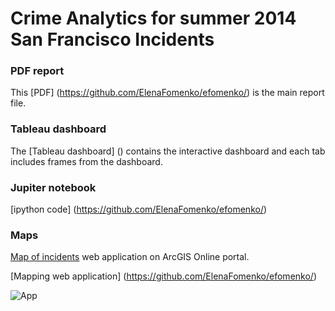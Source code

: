 # Crime Analytics for summer 2014 San Francisco Incidents

### PDF report

This [PDF] (https://github.com/ElenaFomenko/efomenko/) is the main report file.

### Tableau dashboard

The [Tableau dashboard] () contains the interactive dashboard and each tab includes frames from the dashboard.

### Jupiter notebook

[ipython code] (https://github.com/ElenaFomenko/efomenko/)

### Maps

[Map of incidents](http://www.arcgis.com/apps/Embed/index.html?webmap=07fd6b0ba9424e51bebb51c30fed7e0a&amp;extent=-122.537,37.700,-122.337,37.800&amp;home=true&amp;zoom=true&amp;scale=true&amp;search=true&amp;searchextent=true&amp;legend=true&amp;disable_scroll=true&amp;theme=light;basemap_gallery=true) web application on ArcGIS Online portal. 

[Mapping web application] (https://github.com/ElenaFomenko/efomenko/)

![App]()
